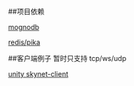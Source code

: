 ##项目依赖

[mognodb](https://github.com/cloudfreexiao/AntServer/tree/master/tools/mongodb-replica-set)

[redis/pika](https://github.com/cloudfreexiao/AntServer/tree/master/tools/pika-compose)

##客户端例子 暂时只支持 tcp/ws/udp

[unity skynet-client](https://github.com/cloudfreexiao/AntServer/tree/master/tools/skynet-client)
